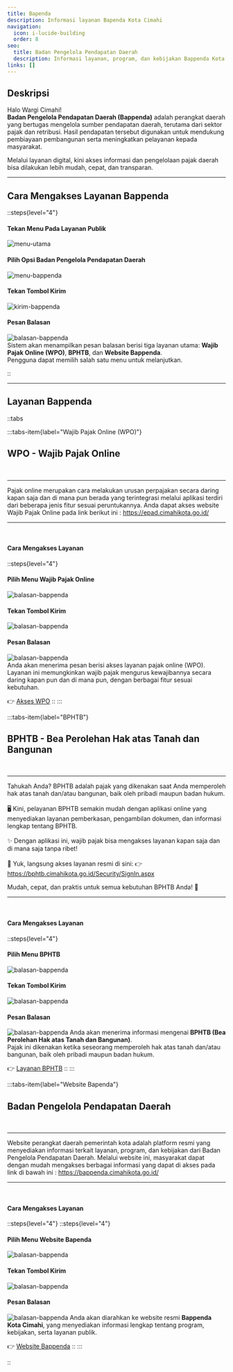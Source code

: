 ```yaml
---
title: Bapenda
description: Informasi layanan Bapenda Kota Cimahi
navigation:
  icon: i-lucide-building
  order: 8
seo:
  title: Badan Pengelola Pendapatan Daerah
  description: Informasi layanan, program, dan kebijakan Bappenda Kota Cimahi
links: []
---
```


## Deskripsi

Halo Wargi Cimahi!  
**Badan Pengelola Pendapatan Daerah (Bappenda)** adalah perangkat daerah yang bertugas mengelola sumber pendapatan daerah, terutama dari sektor pajak dan retribusi. Hasil pendapatan tersebut digunakan untuk mendukung pembiayaan pembangunan serta meningkatkan pelayanan kepada masyarakat.  

Melalui layanan digital, kini akses informasi dan pengelolaan pajak daerah bisa dilakukan lebih mudah, cepat, dan transparan.

---

## Cara Mengakses Layanan Bappenda

::steps{level="4"}

#### Tekan Menu Pada Layanan Publik
![menu-utama](/layanan-publik/menu-layanan.jpg)

#### Pilih Opsi **Badan Pengelola Pendapatan Daerah**
![menu-bappenda](/layanan-publik/bapenda/opsi.jpg)

#### Tekan Tombol Kirim
![kirim-bappenda](/layanan-publik/bapenda/kirim.jpg)

#### Pesan Balasan
![balasan-bappenda](/layanan-publik/bapenda/balasan.jpg)  
Sistem akan menampilkan pesan balasan berisi tiga layanan utama: **Wajib Pajak Online (WPO)**, **BPHTB**, dan **Website Bappenda**.  
Pengguna dapat memilih salah satu menu untuk melanjutkan.

::

---

## Layanan Bappenda

::tabs

  :::tabs-item{label="Wajib Pajak Online (WPO)"}
  <br>

  ## WPO - Wajib Pajak Online

  <br>

  ---

  Pajak online merupakan cara melakukan urusan perpajakan secara daring kapan saja dan di mana pun berada yang terintegrasi melalui aplikasi terdiri dari beberapa jenis fitur sesuai peruntukannya.
  Anda dapat akses website Wajib Pajak Online pada link berikut ini : https://epad.cimahikota.go.id/

  ---
  <br>

  #### Cara Mengakses Layanan
  ::steps{level="4"}
  #### Pilih Menu **Wajib Pajak Online**
  ![balasan-bappenda](/layanan-publik/bapenda/opsi-wpo.jpg)  
  #### Tekan Tombol Kirim
  ![balasan-bappenda](/layanan-publik/bapenda/kirim-wpo.jpg)  
  #### Pesan Balasan
  ![balasan-bappenda](/layanan-publik/bapenda/balasan-wpo.jpg)  
  Anda akan menerima pesan berisi akses layanan pajak online (WPO).  
  Layanan ini memungkinkan wajib pajak mengurus kewajibannya secara daring kapan pun dan di mana pun, dengan berbagai fitur sesuai kebutuhan.  

  👉 [Akses WPO](https://epad.cimahikota.go.id/)
  ::
  :::

  :::tabs-item{label="BPHTB"}
  <br>

  ## BPHTB - Bea Perolehan Hak atas Tanah dan Bangunan

  <br>

  ---

  Tahukah Anda? BPHTB adalah pajak yang dikenakan saat Anda memperoleh hak atas tanah dan/atau bangunan, baik oleh pribadi maupun badan hukum. 
  <br><br>
  🖥️ Kini, pelayanan BPHTB semakin mudah dengan aplikasi online yang menyediakan layanan pemberkasan, pengambilan dokumen, dan informasi lengkap tentang BPHTB. 
  <br><br>
  ✨ Dengan aplikasi ini, wajib pajak bisa mengakses layanan kapan saja dan di mana saja tanpa ribet!
  <br><br>
  🔗 Yuk, langsung akses layanan resmi di sini:
  👉 https://bphtb.cimahikota.go.id/Security/SignIn.aspx
  
  Mudah, cepat, dan praktis untuk semua kebutuhan BPHTB Anda! 🙌

  ---
  <br>

  #### Cara Mengakses Layanan
  ::steps{level="4"}
  #### Pilih Menu **BPHTB**
   ![balasan-bappenda](/layanan-publik/bapenda/opsi-bphtb.jpg)
  #### Tekan Tombol Kirim
   ![balasan-bappenda](/layanan-publik/bapenda/kirim-bphtb.jpg)
  #### Pesan Balasan
   ![balasan-bappenda](/layanan-publik/bapenda/balasan-bphtb.jpg)
  Anda akan menerima informasi mengenai **BPHTB (Bea Perolehan Hak atas Tanah dan Bangunan)**.  
  Pajak ini dikenakan ketika seseorang memperoleh hak atas tanah dan/atau bangunan, baik oleh pribadi maupun badan hukum.  

  👉 [Layanan BPHTB](https://bphtb.cimahikota.go.id/Security/SignIn.aspx)
  ::
  :::

  :::tabs-item{label="Website Bapenda"}
  <br>

  ## Badan Pengelola Pendapatan Daerah

  <br>

  ---

  Website perangkat daerah pemerintah kota adalah platform resmi yang menyediakan informasi terkait layanan, program, dan kebijakan dari Badan Pengelola Pendapatan Daerah. Melalui website ini, masyarakat dapat dengan mudah mengakses berbagai informasi yang dapat di akses pada link di bawah ini : https://bappenda.cimahikota.go.id/

  ---
  <br>

  #### Cara Mengakses Layanan
  ::steps{level="4"}
  ::steps{level="4"}
  #### Pilih Menu **Website Bapenda**
   ![balasan-bappenda](/layanan-publik/bapenda/opsi-web.jpg)
  #### Tekan Tombol Kirim
   ![balasan-bappenda](/layanan-publik/bapenda/kirim-web.jpg)
  #### Pesan Balasan
   ![balasan-bappenda](/layanan-publik/bapenda/balasan-web.jpg)
  Anda akan diarahkan ke website resmi **Bappenda Kota Cimahi**, yang menyediakan informasi lengkap tentang program, kebijakan, serta layanan publik.  

  👉 [Website Bappenda](https://bappenda.cimahikota.go.id)
  ::
  :::

::

